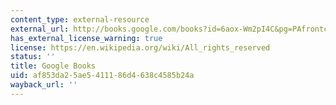 ```yaml
---
content_type: external-resource
external_url: http://books.google.com/books?id=6aox-Wm2pI4C&pg=PAfrontcover
has_external_license_warning: true
license: https://en.wikipedia.org/wiki/All_rights_reserved
status: ''
title: Google Books
uid: af853da2-5ae5-4111-86d4-638c4585b24a
wayback_url: ''
---
```

